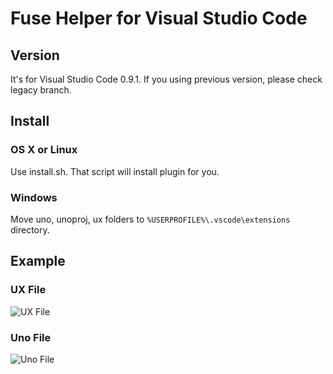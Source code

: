 # Fuse Helper for Visual Studio Code

## Version
It's for Visual Studio Code 0.9.1. If you using previous version, please check legacy branch.

## Install

### OS X or Linux
Use install.sh. That script will install plugin for you.

### Windows
Move uno, unoproj, ux folders to `%USERPROFILE%\.vscode\extensions` directory.

## Example

### UX File
![UX File](https://raw.githubusercontent.com/Realignist/vscode-fuse/master/uxfile.png)

### Uno File
![Uno File](https://raw.githubusercontent.com/Realignist/vscode-fuse/master/unofile.png)